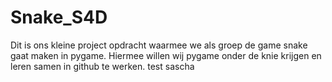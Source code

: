 # Snake_S4D

Dit is ons kleine project opdracht waarmee we als groep de game snake gaat maken in pygame.
Hiermee willen wij pygame onder de knie krijgen en leren samen in github te werken.
test sascha